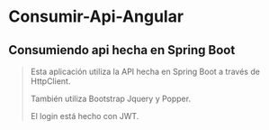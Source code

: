 # Consumir-Api-Angular
## Consumiendo api hecha en Spring Boot

> Esta aplicación utiliza la API hecha en Spring Boot
> a través de HttpClient.
>
> También utiliza Bootstrap Jquery y Popper.
>
> El login está hecho con JWT.
